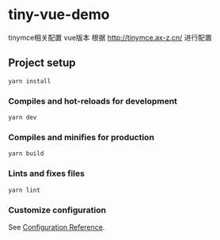 # tiny-vue-demo
tinymce相关配置 vue版本 
根据 http://tinymce.ax-z.cn/ 进行配置

## Project setup
```
yarn install
```

### Compiles and hot-reloads for development
```
yarn dev
```

### Compiles and minifies for production
```
yarn build
```

### Lints and fixes files
```
yarn lint
```

### Customize configuration
See [Configuration Reference](https://cli.vuejs.org/config/).

